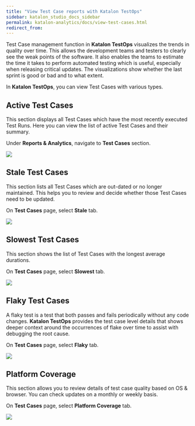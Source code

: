 ```yaml
---
title: "View Test Case reports with Katalon TestOps"
sidebar: katalon_studio_docs_sidebar
permalink: katalon-analytics/docs/view-test-cases.html
redirect_from:
---
```

Test Case management function in **Katalon TestOps** visualizes the trends in quality over time. This allows the development teams and testers to clearly see the weak points of the software. It also enables the teams to estimate the time it takes to perform automated testing which is useful, especially when releasing critical updates. The visualizations show whether the last sprint is good or bad and to what extent.

In **Katalon TestOps**, you can view Test Cases with various types.

## Active Test Cases

This section displays all Test Cases which have the most recently executed Test Runs. Here you can view the list of active Test Cases and their summary.

Under **Reports & Analytics**, navigate to **Test Cases** section. 

![](https://raw.githubusercontent.com/katalon-studio/docs-images/master/katalon-analytics/docs/view-test-cases/active-test-case.png)


## Stale Test Cases

This section lists all Test Cases which are out-dated or no longer maintained. This helps you to review and decide whether those Test Cases need to be updated.

On **Test Cases** page, select **Stale** tab.

![](https://raw.githubusercontent.com/katalon-studio/docs-images/master/katalon-analytics/docs/view-test-cases/stale-test-case.png)


## Slowest Test Cases

This section shows the list of Test Cases with the longest average durations.

On **Test Cases** page, select **Slowest** tab.

![](https://raw.githubusercontent.com/katalon-studio/docs-images/master/katalon-analytics/docs/view-test-cases/slowest-test-case.png)


## Flaky Test Cases

A flaky test is a test that both passes and fails periodically without any code changes. **Katalon TestOps** provides the test case level details that shows deeper context around the occurrences of flake over time to assist with debugging the root cause.

On **Test Cases** page, select **Flaky** tab.

![](https://raw.githubusercontent.com/katalon-studio/docs-images/master/katalon-analytics/docs/view-test-cases/flaky-test-case.png)


## Platform Coverage 
This section allows you to review details of test case quality based on OS & browser. You can check updates on a monthly or weekly basis. 

On **Test Cases** page, select **Platform Coverage** tab.

![](https://raw.githubusercontent.com/katalon-studio/docs-images/master/katalon-analytics/docs/view-test-cases/platform-coverage.png)


